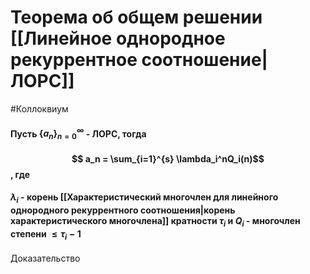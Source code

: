 # Теорема об общем решении [[Линейное однородное рекуррентное соотношение| ЛОРС]] 
#Коллоквиум 
#### Пусть $\{a_n\}_{n=0}^\infty$ - ЛОРС, тогда 
#### $$ a_n = \sum_{i=1}^{s} \lambda_i^nQ_i(n)$$, где 
#### $\lambda_i$ - корень [[Характеристический многочлен для линейного однородного рекуррентного соотношения|корень характеристического многочлена]] кратности $\tau_i$ и  $Q_i$ - многочлен степени $\le \tau_i-1$
Доказательство